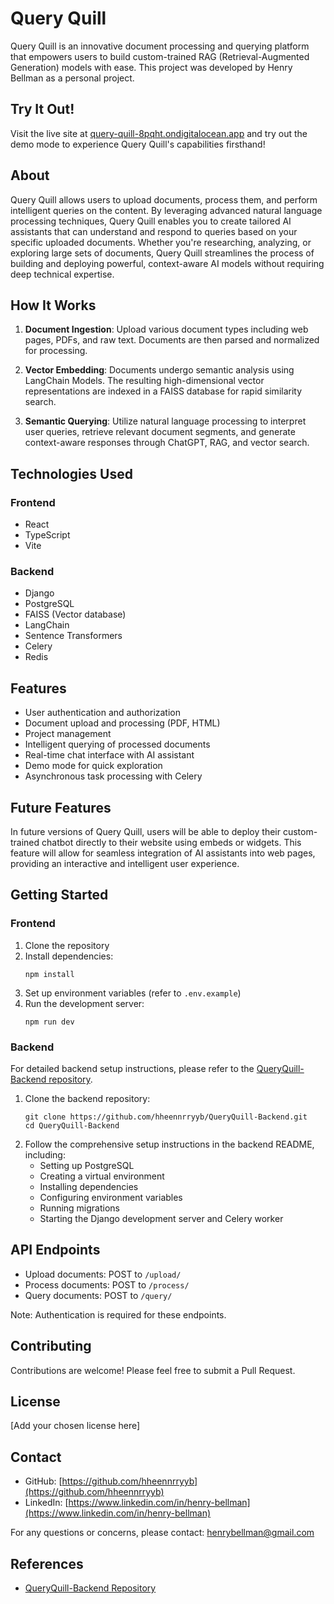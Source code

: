 # Query Quill

Query Quill is an innovative document processing and querying platform that empowers users to build custom-trained RAG (Retrieval-Augmented Generation) models with ease. This project was developed by Henry Bellman as a personal project.

## Try It Out!

Visit the live site at [query-quill-8pqht.ondigitalocean.app](https://query-quill-8pqht.ondigitalocean.app) and try out the demo mode to experience Query Quill's capabilities firsthand!

## About

Query Quill allows users to upload documents, process them, and perform intelligent queries on the content. By leveraging advanced natural language processing techniques, Query Quill enables you to create tailored AI assistants that can understand and respond to queries based on your specific uploaded documents. Whether you're researching, analyzing, or exploring large sets of documents, Query Quill streamlines the process of building and deploying powerful, context-aware AI models without requiring deep technical expertise.

## How It Works

1. **Document Ingestion**: Upload various document types including web pages, PDFs, and raw text. Documents are then parsed and normalized for processing.

2. **Vector Embedding**: Documents undergo semantic analysis using LangChain Models. The resulting high-dimensional vector representations are indexed in a FAISS database for rapid similarity search.

3. **Semantic Querying**: Utilize natural language processing to interpret user queries, retrieve relevant document segments, and generate context-aware responses through ChatGPT, RAG, and vector search.

## Technologies Used

### Frontend
- React
- TypeScript
- Vite

### Backend
- Django
- PostgreSQL
- FAISS (Vector database)
- LangChain
- Sentence Transformers
- Celery
- Redis

## Features

- User authentication and authorization
- Document upload and processing (PDF, HTML)
- Project management
- Intelligent querying of processed documents
- Real-time chat interface with AI assistant
- Demo mode for quick exploration
- Asynchronous task processing with Celery

## Future Features

In future versions of Query Quill, users will be able to deploy their custom-trained chatbot directly to their website using embeds or widgets. This feature will allow for seamless integration of AI assistants into web pages, providing an interactive and intelligent user experience.

## Getting Started

### Frontend

1. Clone the repository
2. Install dependencies:
   ```
   npm install
   ```
3. Set up environment variables (refer to `.env.example`)
4. Run the development server:
   ```
   npm run dev
   ```

### Backend

For detailed backend setup instructions, please refer to the [QueryQuill-Backend repository](https://github.com/hheennrryyb/QueryQuill-Backend).

1. Clone the backend repository:
   ```
   git clone https://github.com/hheennrryyb/QueryQuill-Backend.git
   cd QueryQuill-Backend
   ```
2. Follow the comprehensive setup instructions in the backend README, including:
   - Setting up PostgreSQL
   - Creating a virtual environment
   - Installing dependencies
   - Configuring environment variables
   - Running migrations
   - Starting the Django development server and Celery worker

## API Endpoints

- Upload documents: POST to `/upload/`
- Process documents: POST to `/process/`
- Query documents: POST to `/query/`

Note: Authentication is required for these endpoints.

## Contributing

Contributions are welcome! Please feel free to submit a Pull Request.

## License

[Add your chosen license here]

## Contact

- GitHub: [https://github.com/hheennrryyb](https://github.com/hheennrryyb)
- LinkedIn: [https://www.linkedin.com/in/henry-bellman](https://www.linkedin.com/in/henry-bellman)

For any questions or concerns, please contact: henrybellman@gmail.com

## References

- [QueryQuill-Backend Repository](https://github.com/hheennrryyb/QueryQuill-Backend)